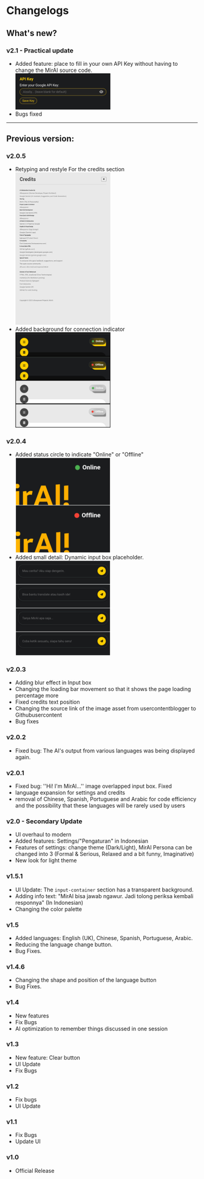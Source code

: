 # Changelogs

## What's new?
### v2.1 - Practical update
- Added feature: place to fill in your own API Key without having to change the MirAI source code.<br><img src="Assets/Updates screenshot/v2.1/Screenshot_20250921-131233.jpg" width="250px" alt="new feature">
- Bugs fixed
  
---

## Previous version:
### v2.0.5
- Retyping and restyle For the credits section<br><img src="Assets/Updates screenshot/v2.0.5/20250920_215522.png" width="250px" alt="retyping and restyle">
- Added background for connection indicator<br><img src="Assets/Updates screenshot/v2.0.5/20250920_215459.jpg" width="250px" alt="New style for indicator">

### v2.0.4
- Added status circle to indicate "Online" or "Offline" <br><img src="Assets/Updates screenshot/v2.0.4/20250920_115105.jpg" width="250px" alt="Indicator">
- Added small detail: Dynamic input box placeholder. <br><img src="Assets/Updates screenshot/v2.0.4/20250920_115136.jpg" width="250px" alt="Intro">
  
### v2.0.3
- Adding blur effect in Input box
- Changing the loading bar movement so that it shows the page loading percentage more
- Fixed credits text position
- Changing the source link of the image asset from usercontentblogger to Githubusercontent
- Bug fixes

### v2.0.2
- Fixed bug: The AI's output from various languages was being displayed again.

### v2.0.1
- Fixed bug: ''Hi! I'm MirAl...'' image overlapped input box. Fixed
- language expansion for settings and credits
- removal of Chinese, Spanish, Portuguese and Arabic for code efficiency and the possibility that these languages will be rarely used by users

### v2.0 - Secondary Update
- UI overhaul to modern
- Added features: Settings/"Pengaturan" in Indonesian
- Features of settings: change theme (Dark/Light), MirAI Persona can be changed into 3 (Formal & Serious, Relaxed and a bit funny, Imaginative)
- New look for light theme

### v1.5.1
- UI Update: The ``input-container`` section has a transparent background.
- Adding info text: "MirAI bisa jawab ngawur. Jadi tolong periksa kembali responnya" (In Indonesian)
- Changing the color palette

### v1.5
- Added languages: English (UK), Chinese, Spanish, Portuguese, Arabic.
- Reducing the language change button.
- Bug Fixes.

### v1.4.6
- Changing the shape and position of the language button
- Bug Fixes.
  
### v1.4
- New features
- Fix Bugs
- AI optimization to remember things discussed in one session
  
### v1.3
- New feature: Clear button
- UI Update
- Fix Bugs
  
### v1.2
- Fix bugs
- UI Update

### v1.1
- Fix Bugs
- Update UI

### v1.0
- Official Release
